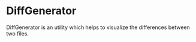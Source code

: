 # DiffGenerator
DiffGenerator is an utility which helps to visualize the differences between two files.
